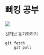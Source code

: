 # 뻐킹 공부
<div>
  <img src="https://github.com/user-attachments/assets/3392530d-0a62-4d25-a359-78966c4281d8"/>
</div>
<div>
  <p>깃허브 동기화하기</p>
  <pre><code>git fetch
    git pull</code></pre>
</div>
